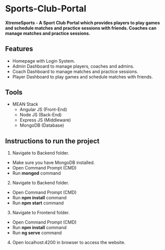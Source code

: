 # Sports-Club-Portal

#### XtremeSports - A Sport Club Portal which provides players to play games and schedule matches and practice sessions with friends. Coaches can manage matches and practice sessions.

## Features

- Homepage with Login System.
- Admin Dashboard to manage players, coaches and admins.
- Coach Dashboard to manage matches and practice sessions.
- Player Dashboard to play games and schedule matches with friends.

## Tools

- MEAN Stack
  - Angular JS (Front-End)
  - Node JS (Back-End)
  - Express JS (Middleware)
  - MongoDB (Database)

## Instructions to run the project

1. Navigate to Backend folder.
  - Make sure you have MongoDB installed.
  - Open Command Prompt (CMD)
  - Run **mongod** command
  
2. Navigate to Backend folder.
  - Open Command Prompt (CMD)
  - Run **npm install** command
  - Run **npm start** command
  
3. Navigate to Frontend folder.
  - Open Command Prompt (CMD)
  - Run **npm install** command
  - Run **ng serve** command
  
4. Open localhost:4200 in browser to access the website.
